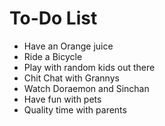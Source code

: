 # To-Do List

- Have an Orange juice
- Ride a Bicycle
- Play with random kids out there
- Chit Chat with Grannys
- Watch Doraemon and Sinchan 
- Have fun with pets 
- Quality time with parents 
